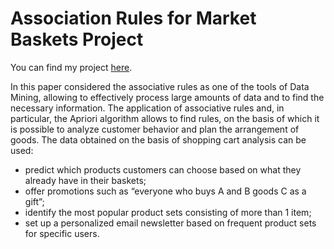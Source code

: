 # Association Rules for Market Baskets Project

You can find my project [here](http://rpubs.com/d_misiulia/732469).

In this paper considered the associative rules as one of the tools of Data Mining, allowing to effectively process large amounts of data and to find the necessary information. The application of associative rules and, in particular, the Apriori algorithm allows to find rules, on the basis of which it is possible to analyze customer behavior and plan the arrangement of goods. The data obtained on the basis of shopping cart analysis can be used:

* predict which products customers can choose based on what they already have in their baskets;
* offer promotions such as “everyone who buys A and B goods C as a gift”;
* identify the most popular product sets consisting of more than 1 item;
* set up a personalized email newsletter based on frequent product sets for specific users.
